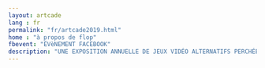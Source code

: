 ```yaml
---
layout: artcade
lang : fr
permalink: "fr/artcade2019.html"
home : "à propos de flop"
fbevent: "ÉVèNEMENT FACEBOOK"
description: "UNE EXPOSITION ANNUELLE DE JEUX VIDÉO ALTERNATIFS PERCHÉE SUR UNE TERRASSE AU COEUR DU CENTRE-VILLE LE VENDREDI 26 JUILLET SEULEMENT"
---
```

